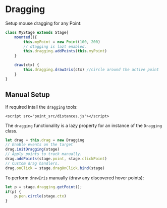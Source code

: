 # Dragging

Setup mouse dragging for any Point:

```js
class MyStage extends Stage{
    mounted(){
        this.myPoint = new Point(100, 200)
        // dtagging is lazt enabled.
        this.dragging.addPoints(this.myPoint)
    }

    draw(ctx) {
        this.dragging.drawIris(ctx) //circle around the active point
    }
}
```

## Manual Setup

If required intall the `dragging` tools:

```jinja2
<script src="point_src/distances.js"></script>
```

The `dragging` functionality is a lazy property for an instance of the `Dragging` class.

```js
let drag = this.drag = new Dragging
// Enable events on the target
drag.initDragging(stage)
// Apply points to track manually.
drag.addPoints(stage.point, stage.clickPoint)
// Custom drag handlers.
drag.onClick = stage.dragOnClick.bind(stage)
```

To perform `drawIris` manually (draw any discovered hover points):

```js
let p = stage.dragging.getPoint();
if(p) {
    p.pen.circle(stage.ctx)
}
```